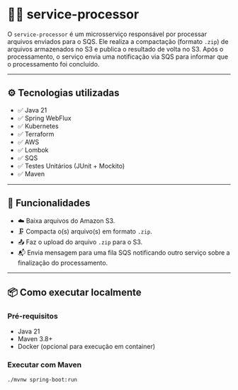 # 🧑‍💻 service-processor

O `service-processor` é um microsserviço responsável por processar arquivos enviados para o SQS. Ele realiza a compactação (formato `.zip`) de arquivos armazenados no S3 e publica o resultado de volta no S3. Após o processamento, o serviço envia uma notificação via SQS para informar que o processamento foi concluído.

---

## ⚙️ Tecnologias utilizadas

- ✅ Java 21
- ✅ Spring WebFlux
- ✅ Kubernetes
- ✅ Terraform
- ✅ AWS
- ✅ Lombok
- ✅ SQS
- ✅ Testes Unitários (JUnit + Mockito)
- ✅ Maven

---

## 🚀 Funcionalidades

- ☁️ Baixa arquivos do Amazon S3.
- 🗜️ Compacta o(s) arquivo(s) em formato `.zip`.
- 📤 Faz o upload do arquivo `.zip` para o S3.
- 📬 Envia mensagem para uma fila SQS notificando outro serviço sobre a finalização do processamento.

---

## 📦 Como executar localmente

### Pré-requisitos

- Java 21
- Maven 3.8+
- Docker (opcional para execução em container)

### Executar com Maven

```bash
./mvnw spring-boot:run 
